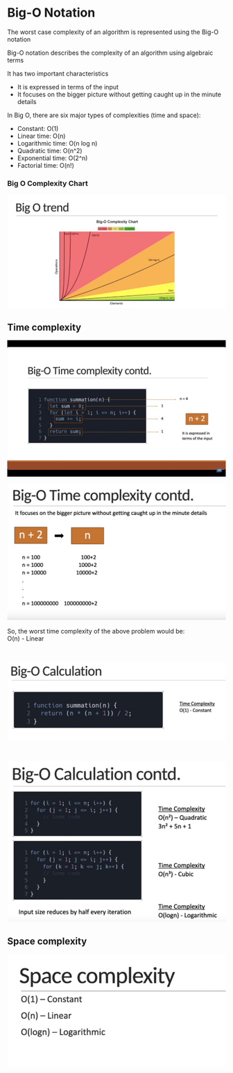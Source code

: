 # Big-O Notation

The worst case complexity of an algorithm is represented using the Big-O notation

Big-O notation describes the complexity of an algorithm using algebraic terms

It has two important characteristics

- It is expressed in terms of the input
- It focuses on the bigger picture without getting caught up in the minute details

In Big O, there are six major types of complexities (time and space):

- Constant: O(1)
- Linear time: O(n)
- Logarithmic time: O(n log n)
- Quadratic time: O(n^2)
- Exponential time: O(2^n)
- Factorial time: O(n!)

### Big O Complexity Chart

![Big O trend](./images/Big%20O%20trend.png "Big O trend")

## Time complexity

![Big-O Time complexity](./images/Big-O%20Time%20complexity.png "Big-O Time complexity")

![Big-O Time complexity cont.](./images/Big-O%20Time%20complexity2.png "Big-O Time complexity cont.")

So, the worst time complexity of the above problem would be:  
O(n) - Linear

<br>

![Big-O Calculation](./images/Big-O%20Calculation.png "Big-O Calculation")

<br>

![Big-O Calculation contd](./images/Big-O%20Calculation%20contd.png "Big-O Calculation contd")

## Space complexity

![Space complexity](./images/Big-O%20Space%20complexity.png "Space complexity")
